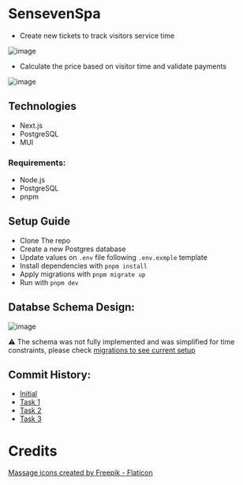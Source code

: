 # SensevenSpa

- Create new tickets to track visitors service time

![image](https://github.com/Josehower/senseven-spa/assets/61600906/294a21ab-f259-485d-863f-a53b7cf359b2)

- Calculate the price based on visitor time and validate payments

![image](https://github.com/Josehower/senseven-spa/assets/61600906/765ce029-bba0-47c2-b398-30632350253d)

## Technologies

- Next.js
- PostgreSQL
- MUI

### Requirements:

- Node.js
- PostgreSQL
- pnpm

## Setup Guide

- Clone The repo
- Create a new Postgres database
- Update values on `.env` file following `.env.exmple` template
- Install dependencies with `pnpm install`
- Apply migrations with `pnpm migrate up`
- Run with `pnpm dev`

## Databse Schema Design:

![image](https://github.com/Josehower/senseven-spa/assets/61600906/1b149c31-89f3-49d7-bb60-4ba992baf574)

⚠️ The schema was not fully implemented and was simplified for time constraints, please check [migrations to see current setup](https://github.com/Josehower/senseven-spa/blob/main/migrations/create-table-tickets.ts)

## Commit History:

- [Initial](https://github.com/Josehower/senseven-spa/tree/08921eb1df64dc2f88c0f60e9a1b89b532776851)
- [Task 1](https://github.com/Josehower/senseven-spa/tree/d24cf9aa6ea075b4da547de4964ca0a1b2b4c288)
- [Task 2](https://github.com/Josehower/senseven-spa/tree/7b210351908030059b5925383e4c88db0363ed60)
- [Task 3](https://github.com/Josehower/senseven-spa/tree/2ce9fec732cc93a24d1af64db427c365f8c82667)

# Credits

<a href="https://www.flaticon.com/free-icons/massage" title="massage icons">Massage icons created by Freepik - Flaticon</a>
